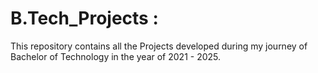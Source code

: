 # B.Tech_Projects : 
This repository contains all the Projects developed during my journey of Bachelor of Technology in the year of 2021 - 2025.
